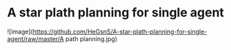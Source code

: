 # A star plath planning for single agent
![image](https://github.com/HeGsnS/A-star-plath-planning-for-single-agent/raw/master/A path planning.jpg)
